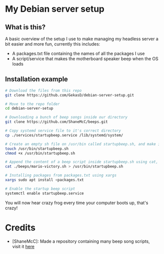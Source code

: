 # My Debian server setup

## What is this?
A basic overview of the setup I use to make managing my headless server a bit easier and more fun, currently this includes:
- A packages.txt file containing the names of all the packages I use
- A script/service that makes the motherboard speaker beep when the OS loads

## Installation example
```sh
# Download the files from this repo
git clone https://github.com/GekasD/debian-server-setup.git

# Move to the repo folder
cd debian-server-setup

# Downloading a bunch of beep songs inside our directory
git clone https://github.com/ShaneMcC/beeps.git

# Copy systemd service file to it's correct directory
cp ./services/startupbeep.service /lib/systemd/system/

# Create an empty sh file on /usr/bin called startupbeep.sh, and make it executable
touch /usr/bin/startupbeep.sh
chmod +x /usr/bin/startupbeep.sh

# Append the content of a beep script inside startupbeep.sh using cat, for example:
cat ./beeps/mario-victory.sh > /usr/bin/startupbeep.sh

# Installing packages from packages.txt using xargs
xargs sudo apt install <packages.txt

# Enable the startup beep script
systemctl enable startupbeep.service
```

You will now hear crazy frog every time your computer boots up, that's crazy!

# Credits
- [ShaneMcC]: Made a repository containing many beep song scripts, visit it [here](https://github.com/ShaneMcC/beeps)